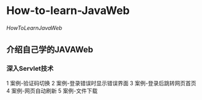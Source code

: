 # How-to-learn-JavaWeb
###### HowToLearnJavaWeb

## 介绍自己学的JAVAWeb

### 深入Servlet技术
1 案例-验证码切换
2 案例-登录错误时显示错误界面
3 案例-登录后跳转网页首页
4 案例-网页自动刷新
5 案例-文件下载
